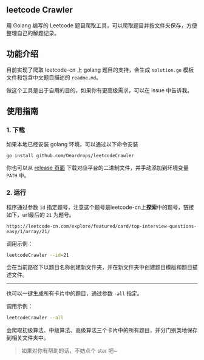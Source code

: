 ## leetcode Crawler

用 Golang 编写的 Leetcode 题目爬取工具，可以爬取题目并按文件夹保存，方便整理自己的解题记录。

## 功能介绍

目前实现了爬取 leetcode-cn 上 golang 题目的支持，会生成 `solution.go` 模板文件和包含中文题目描述的 `readme.md`。

做这个工具是出于自用的目的，如果你有更高级需求，可以在 issue 中告诉我。

## 使用指南

### 1. 下载

如果本地已经安装 golang 环境，可以通过以下命令安装
```
go install github.com/Deardrops/leetcodeCrawler
```
你也可以从 [release 页面]() 下载对应平台的二进制文件，并手动添加到环境变量 `PATH` 中。

### 2. 运行

程序通过参数 `id` 指定题号，注意这个题号是leetcode-cn上**探索**中的题号，链接如下，url最后的 `21` 为题号。
```
https://leetcode-cn.com/explore/featured/card/top-interview-questions-easy/1/array/21/
```
调用示例：
```bash
leetcodeCrawler --id=21
```
会在当前路径下以题目名称创建新文件夹，并在新文件夹中创建题目模版和题目描述文件。

-----

也可以一键生成所有卡片中的题目，通过参数 `-all` 指定。

调用示例：
```bash
leetcodeCrawler --all
```
会爬取初级算法、中级算法、高级算法三个卡片中的所有题目，并分门别类地保存到相关文件夹中。

> 如果对你有帮助的话，不妨点个 star 吧~